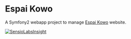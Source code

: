 Espai Kowo
==========

A Symfony2 webapp project to manage [Espai Kowo](http://www.espaikowo.cat) website.

[![SensioLabsInsight](https://insight.sensiolabs.com/projects/ee92ce50-c814-4402-a111-b32e2eec401f/small.png)](https://insight.sensiolabs.com/projects/ee92ce50-c814-4402-a111-b32e2eec401f)
